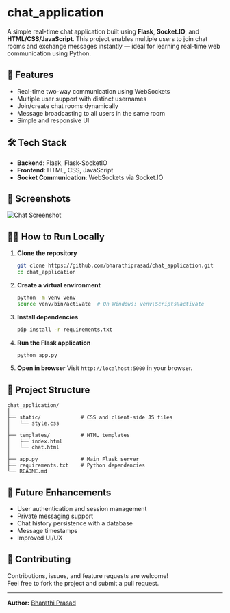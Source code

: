 # chat_application

A simple real-time chat application built using **Flask**, **Socket.IO**, and **HTML/CSS/JavaScript**. This project enables multiple users to join chat rooms and exchange messages instantly — ideal for learning real-time web communication using Python.

## 🚀 Features

- Real-time two-way communication using WebSockets
- Multiple user support with distinct usernames
- Join/create chat rooms dynamically
- Message broadcasting to all users in the same room
- Simple and responsive UI

## 🛠️ Tech Stack

- **Backend**: Flask, Flask-SocketIO
- **Frontend**: HTML, CSS, JavaScript
- **Socket Communication**: WebSockets via Socket.IO

## 📸 Screenshots



![Chat Screenshot](https://github.com/bharathiprasad/chat_application/tree/main/chat_app/output)

## 🧑‍💻 How to Run Locally

1. **Clone the repository**
   ```bash
   git clone https://github.com/bharathiprasad/chat_application.git
   cd chat_application
   ```

2. **Create a virtual environment**
   ```bash
   python -m venv venv
   source venv/bin/activate  # On Windows: venv\Scripts\activate
   ```

3. **Install dependencies**
   ```bash
   pip install -r requirements.txt
   ```

4. **Run the Flask application**
   ```bash
   python app.py
   ```

5. **Open in browser**
   Visit `http://localhost:5000` in your browser.

## 📂 Project Structure

```
chat_application/
│
├── static/             # CSS and client-side JS files
│   └── style.css
│
├── templates/          # HTML templates
│   ├── index.html
│   └── chat.html
│
├── app.py              # Main Flask server
├── requirements.txt    # Python dependencies
└── README.md
```

## 🧪 Future Enhancements

- User authentication and session management
- Private messaging support
- Chat history persistence with a database
- Message timestamps
- Improved UI/UX

## 🤝 Contributing

Contributions, issues, and feature requests are welcome!  
Feel free to fork the project and submit a pull request.

---

**Author:** [Bharathi Prasad](https://github.com/bharathiprasad)
